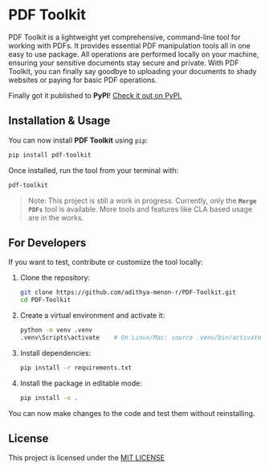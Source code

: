 # PDF Toolkit

PDF Toolkit is a lightweight yet comprehensive, command-line tool for working with PDFs. It provides essential PDF manipulation tools all in one easy to use package. All operations are performed locally on your machine, ensuring your sensitive documents stay secure and private. With PDF Toolkit, you can finally say goodbye to uploading your documents to shady websites or paying for basic PDF operations.

Finally got it published to **PyPI**! [Check it out on PyPI.](https://pypi.org/project/pdf-toolkit)

## Installation & Usage
You can now install **PDF Toolkit** using `pip`:
```bash
pip install pdf-toolkit
```

Once installed, run the tool from your terminal with:
```bash
pdf-toolkit
```

> Note: This project is still a work in progress. Currently, only the **`Merge PDFs`** tool is available. More tools and features like CLA based usage are in the works. 

## For Developers
If you want to test, contribute or customize the tool locally:

1. Clone the repository:

    ```bash
    git clone https://github.com/adithya-menon-r/PDF-Toolkit.git
    cd PDF-Toolkit
    ```

2. Create a virtual environment and activate it:

    ```bash
    python -m venv .venv
    .venv\Scripts\activate    # On Linux/Mac: source .venv/bin/activate
    ```

3. Install dependencies:

    ```bash
    pip install -r requirements.txt
    ```

4. Install the package in editable mode:

    ```bash
    pip install -e .
    ```

You can now make changes to the code and test them without reinstalling.

## License
This project is licensed under the [MIT LICENSE](LICENSE)
